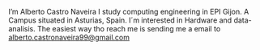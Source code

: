 I’m Alberto Castro Naveira
I study computing engineering in EPI Gijon. A Campus situated in Asturias, Spain.
I´m interested in Hardware and data-analisis.
The easiest way tho reach me is sending me a email to alberto.castronaveira99@gmail.com

<!---
xAlbertaco/xAlbertaco is a ✨ special ✨ repository because its `README.md` (this file) appears on your GitHub profile.
You can click the Preview link to take a look at your changes.
--->
